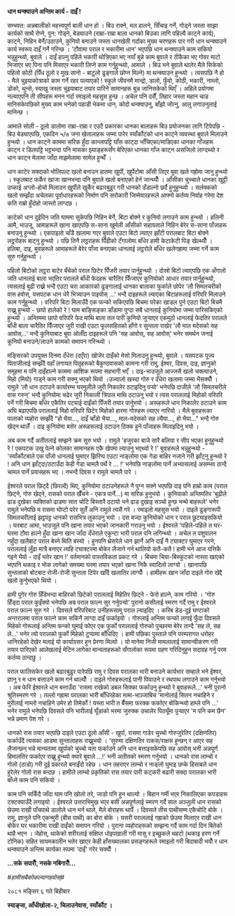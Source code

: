 **धान थन्क्याउने अन्तिम कार्य - दाइँ !**

सम्भवत: अन्नबालीको महत्त्वपूर्ण बाली धान हो । बिउ राक्ने, मल हालने, सिँचाइ गर्ने,
गोड्ने जस्ता साझा कार्यको साथै रोप्ने, पुन: गोड्ने, बेड्याउने (राम्रा-राम्रा बाला धानको
बिउका लागि पहिल्यै काट्ने कार्य), काट्ने, निहिन बेर्ने/उठाउने, कुनियो बनाउने जस्ता
धानखेती गर्दाका मुख्य चरणहरू पार गरी धान थन्क्याउने कार्य स्वरूप दाइँ गर्ने गरिन्छ ।
\'टौवामा पराल र भकारीमा धान\' भएपछि धान थन्क्याउने काम सकियो भन्नुहुन्थ्यो, बुवाले
। दाइँ हाल्नु पहिले भकारी थोत्रिएका भए नयाँ बुन्ने काम बुवाले र ठीकैका भए गोवर माटो
भिजाएर भए पिना पनि मिसाएर भकारी लिप्ने काम गर्नुहुन्थ्यो, आमाले । बिउ भने बुवाले
थालेर मैले सिकेको पहिलो कोठी (पिँध ठूलो र मुख सानो - बाटुलो ढुङ्गाले छोप्न मिल्ने) मा
थन्क्याउन हुन्थ्यो । त्यसपछि नै हो - मैले चुइयाकोत्राको काम गर्ने रहर पल्याएको ! स्कुले
जीवनमै मान्द्रो, डालो, फुँवो, कोठी, भकारी, नाम्लो, डोको, थुन्से, स्याखु जस्ता
चुइयाबाट तयार पारिने सामानहरू बुन्न जानिसकेको थिएँ । अहिले प्रयोगमा नल्याएपनि ती
सीपहरू मनन गर्दा रमाइलो महसुस हुन्छ । अचेल पनि दसैँ, तिहार जस्ता महान चाड
मानिसकेपछिको मुख्य काम भनेको पहाडी भेकमा धान, कोदो थन्क्याउनु, बाँझो जोत्नु, आलु
लगाउनुलाई मानिन्छ ।

आमाले सोली - ठूलो डालोमा राम्रा-राम्रा र एउटै प्रकारका धानका बालाहरू बिउ
प्रयोजनका लागि टिपेपछि - बिउ बेड्याएपछि, एकदिन ५/७ जना खेतालाहरू जम्मा पारेर
स्याँर्कोटको धान काट्ने व्यवस्था बुवाले मिलाउने हुन्थ्यो । धान काट्ने काममा सरिक हुँदा
कान्लापट्टि घाँस काट्दा भाँचिएका/माडिएका धानका गाँजहरू काट्न र डिलपट्टि भट्टभन्दा
पनि मासका झ्याङ्हरूसँग बेरिएका धानका गाँज काट्न असजिलो लाग्दथ्यो र धान काट्न मेलामा
जाँदा माझमेलामा सामेल हुन्थेँ ।

धान काटेर सक्दाको भोलिपल्ट खलो बनाउन हातमा खुर्पी, खुर्पेटोमा आँसी लिएर बुवा खले
गह्रोमा जानु हुन्थ्यो । स्कुलबाट फर्केर खाजा खानभन्दा पनि बुवाले खलो बनाएको हेर्न
जान्थ्यौँ । आँसीका चुच्चाले धानका खुट्टी उप्काई अग्लो-होचो मिलाउन खुर्पीले खुर्केर
बढारबुढुर गरी धानको डँडाल्नो छर्दै हुनुहुन्थ्यो । सर्लक्कको खलो सम्झँदा अचेलका
पूर्वाधारहरूको निर्माण पनि सरोकारी जिम्मेवारहरूले आफ्नो कर्तव्य निर्वाह गरेमा देश कति
राम्रो हुँदोहो जास्तो लाग्दछ ।

काटेको धान दुईदिन जति घाममा सुकेपछि निहिन बेर्ने, बिटा बोक्ने र कुनियो लगाउने काम
हुन्थ्यो । हलिनी आमै, भाउजू, आमाहरूले खाना खाएपछि स-साना खुर्मली आँसीको सहायताले
निहिन बेरेर स-साना पाँजाहरू बनाउनु हुन्थ्यो । एकपाइलो चाँडै खलामा गएर बुवाले एउटा
बिटो ल्याएर झाँटी परालबाट बिटा बोक्ने लट्ठरोहरू बाट्नु हुन्थ्यो । पछि तिनै लट्ठराहरू
पिँढीको टँगालोमा बाँधेर हामी केटाकेटी पिङ् खेल्थ्यौँ । हलिबा, दाइ, बुवाहरूले आमाहरूले
बेरेर पाँजा बनाएका धानलाई लट्ठरोले बाँधेर खलेगह्रामा जम्मा गर्ने काम सुरु गर्नुहुन्थ्यो ।

पहिलो बिटोको लट्ठरा बाटेर बँचेको पराल छिटेर पिँजरी तयार पार्नुहुन्थ्यो । दोस्रो बिटो
ल्याएपछि एक अँगालो जति धानलाई बाला भएतिर परालले बाँधी फेदहरू चारैतिर फिँजाएर
कुनियोको आधार तयार पार्नुहुन्थ्यो, त्यसलाई बुढी राख्ने भन्दै एउटा चरा आकारको ढुङ्गालाई
धानका बालाका फुर्काले छोपेर \'लौ सिमलचरीको वास हवोस्, यसपटक धान धेरै भित्र्याउन
पाइयोस् \...\' भन्दै दाइहरूले ल्याएका बिटाहरूलाई वरिपरि मिलाउने काम गर्नुहुन्थ्यो ।
वरिपरि बिटा मिलाउँदै एक फन्को सकिएपछि बिचमा परेका खाडल पुर्न एउटा बिटो बिचमै
राख्नु हुन्थ्यो - छापो हालेको रे ! घाम बाङ्सिङ्का डाँडामा पुग्दा सबै धानलाई कुनियोमा
जम्मा पारिसकिएको हुन्थ्यो । अन्तिममा छापो वरिपरि फेद माथि बाला तल पारी कुनियो
जुर्‍याएर एकमुठो धानलाई फेदतिर परालले बाँधी बाला चारैतिर फिँजाएर जुरी राखी एउटा
फूलसहितको हाँगो र सुन्तला राखेर \'लौ माल मदेसको सह आवोस्\...\' भन्दै कुनियाबाट बुवा
ओर्लँदा दाइहरूले पनि \'सह आवोस्, सह आवोस्\' भनेर समर्थन जनाई कुनियो बनाउने/लाउने
कामको समापन गरिन्थ्यो ।

मङ्सिरको उपयुक्त दिनमा दँधेरा (दएँरा) खोजेर दाइँको मेसो मिलाउनु हुन्थ्यो, बुवाले ।
यसपटक पूज्य पिताजीलाई सम्झँदै वहाँ लगायत पितृहरूको बैकुण्ठवासको कामना गरी रामु,
ईश्वर, दिवस, दाइ, ज्ञानुको समूहमा म पनि दाइँहाल्ने काममा आंशिक रूपमा सहभागी भएँ ।
दाइ-भाउजूले आज्जसै खलो चक्ल्याउने, मिहो (मियो) गाड्ने काम गरी सक्नु भएको थियो
।उज्यालो खस्दा गोरु र दँधेरा खलामा जम्मा भैसक्यौँ । रामुले \'लौ धान ठटाउने कार्यारम्भ
घरमुलीले जुरी निकालेर ठटाइदिनु पर्‍यो\' भनेपछि दाजीले \'लौ सिमलचरीले वास गरुन्\' भन्दै
कुनियोमा चढेर जुरी निकाली त्रिपाल माथि ठटाउनु भयो र त्यस पराललाई मिहोको वरिपरि
पर्ने गरी बिचमा बाँधेर एकैतिर पट्याई दाइँको पिँजरी तयार पार्नुभयो । अरूहरूले धान
निकालेर ठटाउने काम अघि बढाएपछि पराललाई मिहो वरिपरि छिटेर मिहोको हारमा गोरुहरू
ल्याएर नारियो । मैले बुवाहरूका पालाको व्यहोरा सम्झँदै \"हो भैया\..., दाइँ चाँडो
भैया\..., माल-मदेसको सह ल्यैया\..., हो भैया\...\" भन्दै गोरु खेद्न थालेँ । दाइ
कुनियोमा बसेर अरूहरूलाई ठटाउन ठिक्क हुने पाँजाहरू मिलाइदिनु भयो ।

अब काम गर्दै अतीतलाई सम्झने क्रम सुरु भयो । रामुले \'हजुरका बाजे सारै बलिया र सीप
भएका हुनुहुन्थ्यो रे ! एकपटक उखु पेल्ने कोलका सामानहरू एकै खेपमा ल्याउनु भएथ्यो रे !\'
बुवाहरूले भन्नुहुन्थ्यो - \'स्याँर्कोटबाले एक पाँजो धानलाई घुमाएर झिरिप्प एउटा नाङ्लोमा
एक गेडा बाहिर नजाने गरी झाँट्नु हुन्थ्यो रे ! अनि धान झाँट्दा/ठटाउँदा केही गेडा चामलै
पर्थे रे \... !\' भनेपछि नाङ्लोमा पार्ने अभ्यासलाई असम्भव ठान्दै चामल पार्ने प्रयासहरू
भए । नभन्दै दिवस र रामुले चामलै पारे ।

ईश्वरले पराल छिट्दै (छिरल्दै) थिए, कुनियोमा ठटाउनेहरूले नै पुग्न सक्ने भएपछि दाइ पनि
हाम्रो काम (पराल छिट्ने, गोरु खेद्ने, रासको पराल खैँचने - एकत्र पार्ने\...) मा सरिक
हुनुभयो । कुनियाको अन्तिमतिर \'बुढीले ढाड दुखेका व्यक्तिको ढाडमा सात चोटि बिस्तारै
ठटायो भने ढाड दुखाइ सञ्चो हुन्छ भन्थे बाहरूले\' भनेर रामुले भनेपछि म रासमा घोप्टो परेर
सुतेँ अनि रामुले त्यसै गरे । रमाइलो महसुस भयो । दाइले ढुङ्गारूपी सिमलचरीलाई झट्टपट्ट
धानको रासभित्र लुकाउनु भयो । दस बज्दा कुनियोको धान र पराल छुट्याइसकियो । घरबाट
आमा, भाउजूले पनि खाना तयार भएको जानकारी गराउनु भयो । ईश्वरले \'पहिले-पहिले त
घर-घरमा टौवा हाल्ने हुँदा खाना खान जाँदा दँधेराले एकुन्टा भारी पराल पनि लगिन्थ्यो ।
अचेल त पशुपालन नहुँदा खलैबाट पराल बेच्ने थिति बस्यो । हुनपनि थ्रेसरेले धान झार्ने अनि
दाइँ नै ट्याक्टर घुमाएर गरने, पराललाई लुँढा मात्रै बनाएर त्यहि ट्याक्टरमा बोकेर लैजाने
गर्न थालियो कतै-कतै ! हामी भने आज यत्तिकै गइने भैयो - दाइँ भतेर खान !\' वर्तमानको
वास्तविकता प्रकट गरे । बिचमा चिया-बिस्कुटको नास्ता खाएको भएपनि थकाइ र भोक
लागेको समयमा घरमा तयार भएको खाना निकै स्वादिलो लाग्यो । खानापछि सुन्तलाको
बोटबाट रोजी-रोजी सुन्तला टिपेर खाँदै खलातिर लाग्यौँ । हामीहरू खान जाँदा दाइले गोरु
खेद्दै खलो कुर्नुभएको थियो ।

हामी पुगेर गोरु हिँडेभन्दा बाहिरको छिटेको पराललाई मिहेतिर छिट्ने - फेरो हाल्ने, काम
गरियो । \'गोरु हिँड्दा पराल कुइँक्यो भनेपछि अब पराल फाल्न सुर गर्नुपर्‍यो\' पुरानो
कसीलाई स्मरण गर्दै रामु र ईश्वरले पराल फाल्न सुरु गरे । दिवसले वरिपरिबाट उनीहरूसामु
पराल ल्याइदिए । करिब डेड-दुई घण्टाको अन्तरालमा पराल फाल्ने काम सकिनै लाग्दा दाइँ
फर्काइयो । गोरुलाई अन्तिम फन्को लगाई फुँदा दिवसले मिहेको गोरूलाई अन्तिम फन्को घुमाई
फोएर एक फुर्को पराललाई गोरुको पुच्छरमा बेरेर तान्दै \'सह ले, सह ले\...\' भनेर त्यो
परालको फुर्को मिहेको टुप्पामा बाँधिदिए । हामी पछिका पुस्ताले पनि परम्परागत धरोहर
धानिरहेको देखेर मलाई यो कार्याग्रसर हुन प्रेरणा मिल्यो । यो मानेमा निजी मामलालाई
सामान्यीकरण गरी तयार पारिएको आलेखलाई मेटिन लागेका मान्यताहरूको सँगालोका रूपमा
ग्रहण गरिदिनुहुन सदाग्रह गर्नु परम कर्तव्य ठान्दछु ।

पराल फालिसकेर खलो बढारबुढुर पारेपछि रामु र दिवस परालका भारी बनाउने कार्यभार
सम्हाले भने ईश्वर, ज्ञानु र म धान बत्ताउने काम गर्न थाल्यौँ । दाइले गोरुहरूलाई पानी
पियाउने र रथपाथ लगाउने काम गर्नुभयो । अब फेरि ईश्वरले धान बत्ताउँदा \'रासमा राखेको
डबल सिक्का फर्काउनु हुन्थ्यो रे बुवाहरूले\...\' भनी पुरानो श्रुतिस्मरण गरे । तल्लो
गह्रामा परालका भारी बाँधिरहेका मामा-भाञ्जाबिच \'मानोलाई सितन नचाहिने र मुरीलाई
नाम्लो नचाहिने उमेर हो तिमेर्को ! यस्ता भारी त बैँसमा फरक्क फर्काएर बोकिन्थ्यो हाम्ले
पनि \...\' भनेर रामुले भनेपछि दिवसले पनि भारीलाई घूँडाको भरमा जुरुक्क उचालेर पिठ्यूँमा
पुर्‍याएर \'म पनि कम छैन\' भन्ने प्रमाण पेश गरे ।

धानको रास तयार भएपछि दाइले एउटा ठूलो आँसी - खुर्पा, रासमा गाडेर चुच्चो गोरुजुरेतिर
(दक्षिणतिर) फर्काउँदै त्यसका आडमा सुन्तालाहरू राख्नुभयो । \'सुरुमा दक्षिणतिर
राकस/राक्षस हुन्छन् र आएर सह लैजान्छन् भन्ने मान्यतामा खुर्पाको चुच्चो यता फर्काउने अनि
धान बत्ताइसकेपछि सह आवोस् भनी अन्नपूर्ण हिमालतिर फर्काएर राख्नु हुन्थ्यो क्यारे बुवाले
\...!\' भनी अतीतको स्मरण गर्नुभयो । धानको रास लाम्चो र गोलो (ठाडो) गरी दुई
प्रकारले बनाइँदो रहेछ । धान तहराएर लाम्चो र नाङ्लो घुमाइ छप्के हिसाबले धान हुरेलेर
गोलो रास बन्दछ । हामीले लाम्चो प्रकृतिको रास तयार पारी कट्करी बढारी सक्दा
परालका भारी बाँध्ने काम पनि सकियो ।

काम पनि सकिँदै जाँदा घाम पनि खोलो तरे, जाडो पनि हुन थाल्यो । बिहान गर्मी भएर
निकालिएका कपडाहरू टक्टक्याउँदै लगाइयो । ईश्वरले उत्तराभिमुख भएर बसी अन्नपूर्णलाई
स्मरण गर्दै सात अञ्जुली धान रासको छेउमा राखी पाँचपाथे डालोले धान भर्न थाले, मैले
बोराहरू थापेँ । दिवसले तीस पाथीसम्म एकैचोटि बोके । रामु, ज्ञानुले पनि एकन्मुरी (बीस
पाथी) का बोरा बोके । यसरी पराललाई गह्राको छेउमा मिलाएर राखी धान बोकेर घर
भकारीमा राखी दाइँको समापन गरियो । पुराना व्यहोराहरूको सम्झना गर्दै काम गर्दा दिन
बितेको थाहै भएन । जेहोस्, थाकेको शरीरलाई संक्षिप्त धोइपखाली गरी मासु र इच्छुकले थहटो
(थकाइ हरण गर्ने टोनिक) सहित सायमकालीन भतेर खाएर केही हाँसख्यालका प्रसङ्गहरूले
रमाइलो गरी बिदाबादी भयौँ र धान थन्क्याउने अन्तिम कार्यका रूपमा \'दाइँ\' गरेर सक्यौँ
।

**\...सके सपारौँ, नसके नबिगारौँ\...**

*#हामीसबैकोकल्याणहवोस्#*

२०८१ मङ्सिर ६ गते बिहीबार

**स्याङ्जा, आँधीखोला-२, चिलाउनेवास, स्याँर्कोट ।**
